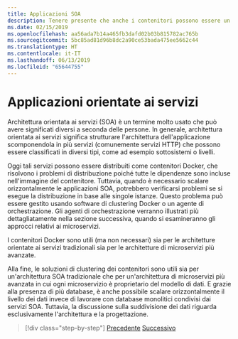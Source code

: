 ```yaml
---
title: Applicazioni SOA
description: Tenere presente che anche i contenitori possono essere un'opzione di distribuzione utile per le applicazioni SOA.
ms.date: 02/15/2019
ms.openlocfilehash: aa56ada7b14a465fb3dafd02b03b815782ac765b
ms.sourcegitcommit: 5bc85ad81d96b8dc2a90ce53bada475ee5662c44
ms.translationtype: HT
ms.contentlocale: it-IT
ms.lasthandoff: 06/13/2019
ms.locfileid: "65644755"
---
```

# <a name="service-oriented-applications"></a>Applicazioni orientate ai servizi

Architettura orientata ai servizi (SOA) è un termine molto usato che può avere significati diversi a seconda delle persone. In generale, architettura orientata ai servizi significa strutturare l'architettura dell'applicazione scomponendola in più servizi (comunemente servizi HTTP) che possono essere classificati in diversi tipi, come ad esempio sottosistemi o livelli.

Oggi tali servizi possono essere distribuiti come contenitori Docker, che risolvono i problemi di distribuzione poiché tutte le dipendenze sono incluse nell'immagine del contenitore. Tuttavia, quando è necessario scalare orizzontalmente le applicazioni SOA, potrebbero verificarsi problemi se si esegue la distribuzione in base alle singole istanze. Questo problema può essere gestito usando software di clustering Docker o un agente di orchestrazione. Gli agenti di orchestrazione verranno illustrati più dettagliatamente nella sezione successiva, quando si esamineranno gli approcci relativi ai microservizi.

I contenitori Docker sono utili (ma non necessari) sia per le architetture orientate ai servizi tradizionali sia per le architetture di microservizi più avanzate.

Alla fine, le soluzioni di clustering dei contenitori sono utili sia per un'architettura SOA tradizionale che per un'architettura di microservizi più avanzata in cui ogni microservizio è proprietario del modello di dati. E grazie alla presenza di più database, è anche possibile scalare orizzontalmente il livello dei dati invece di lavorare con database monolitici condivisi dai servizi SOA. Tuttavia, la discussione sulla suddivisione dei dati riguarda esclusivamente l'architettura e la progettazione.

>[!div class="step-by-step"]
>[Precedente](state-and-data-in-docker-applications.md)
>[Successivo](orchestrate-high-scalability-availability.md)
